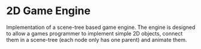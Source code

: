 # 2D Game Engine

Implementation of a scene-tree based game engine. The engine is designed to allow a games programmer to implement simple 2D objects, connect them in a scene-tree (each node only has one parent) and animate them.